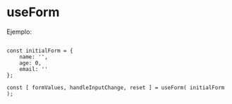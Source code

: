 # useForm

Ejemplo:

```

const initialForm = {
    name: '',
    age: 0,
    email: ''
};

const [ formValues, handleInputChange, reset ] = useForm( initialForm );

```